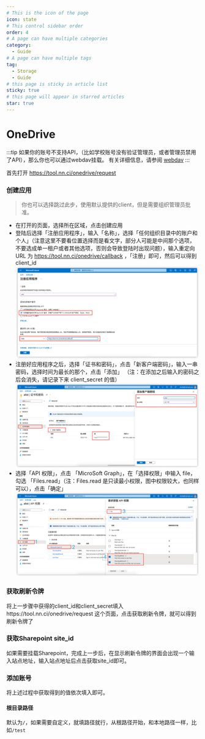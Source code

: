 ```yaml
---
# This is the icon of the page
icon: state
# This control sidebar order
order: 4
# A page can have multiple categories
category:
  - Guide
# A page can have multiple tags
tag:
  - Storage
  - Guide
# this page is sticky in article list
sticky: true
# this page will appear in starred articles
star: true
---
```


# OneDrive

:::tip
如果你的账号不支持API，（比如学校账号没有验证管理员，或者管理员禁用了API），那么你也可以通过webdav挂载。 有关详细信息，请参阅 [webdav](webdav.md)
:::

首先打开 https://tool.nn.ci/onedrive/request

### 创建应用​
> 你也可以选择跳过此步，使用默认提供的client，但是需要组织管理员批准。

- 在打开的页面，选择所在区域，点击创建应用
- 登陆后选择「注册应用程序」，输入「名称」，选择「任何组织目录中的账户和个人」（注意这里不要看位置选择而是看文字，部分人可能是中间那个选项，不要选成单一租户或者其他选项，否则会导致登陆时出现问题），输入重定向 URL 为 <https://tool.nn.ci/onedrive/callback> ，「注册」即可，然后可以得到client_id
  ![client_id](/img/drivers/onedrive-register-app.png)
- 注册好应用程序之后，选择「证书和密码」，点击「新客户端密码」，输入一串密码，选择时间为最长的那个，点击「添加」
  （注：在添加之后输入的密码之后会消失，请记录下来 client_secret 的值）
  ![client_secret](/img/drivers/onedrive-new-password.png)
- 选择「API 权限」，点击 「MicroSoft Graph」，在「选择权限」中输入 file，勾选 「Files.read」（注：Files.read 是只读最小权限，图中权限较大，也同样可以），点击「确定」
  ![api](/img/drivers/onedrive-update-permission.png)
### 获取刷新令牌
将上一步骤中获得的client_id和client_secret填入https://tool.nn.ci/onedrive/request 这个页面，点击获取刷新令牌，就可以得到刷新令牌了

### 获取Sharepoint site_id
如果需要挂载Sharepoint，完成上一步后，在显示刷新令牌的界面会出现一个输入站点地址，输入站点地址后点击获取site_id即可。
### 添加账号
将上述过程中获取得到的值依次填入即可。
#### 根目录路径
默认为`/`，如果需要自定义，就填路径就行，从根路径开始，和本地路径一样，比如`/test`